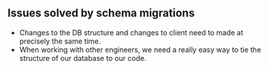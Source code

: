 ## Issues solved by schema migrations

- Changes to the DB structure and changes to client need to made at precisely the same time.
- When working with other engineers, we need a really easy way to tie the structure of our database to our code.